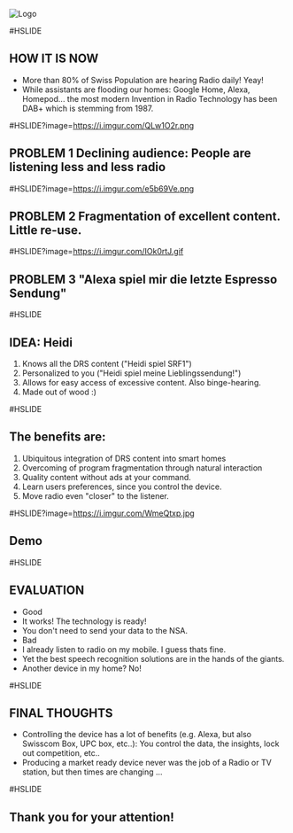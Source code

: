 
![Logo](https://i.imgur.com/Q763SFq.png "Lets shake things up in the radio world!")

#HSLIDE
## HOW IT IS NOW

- More than 80% of Swiss Population are hearing Radio daily! Yeay!
- While assistants are flooding our homes: Google Home, Alexa, Homepod... the most modern Invention in Radio Technology has been DAB+ which is stemming from 1987.

#HSLIDE?image=https://i.imgur.com/QLw1O2r.png
## PROBLEM 1 Declining audience: People are listening less and less radio

#HSLIDE?image=https://i.imgur.com/e5b69Ve.png
## PROBLEM 2 Fragmentation of excellent content. Little re-use.

#HSLIDE?image=https://i.imgur.com/IOk0rtJ.gif
## PROBLEM 3 "Alexa spiel mir die letzte Espresso Sendung"

#HSLIDE
## IDEA: Heidi

1. Knows all the DRS content ("Heidi spiel SRF1")
2. Personalized to you ("Heidi spiel meine Lieblingssendung!")
3. Allows for easy access of excessive content. Also binge-hearing.
3. Made out of wood :)

#HSLIDE
## The benefits are:

1. Ubiquitous integration of DRS content into smart homes
2. Overcoming of program fragmentation through natural interaction
3. Quality content without ads at your command.
4. Learn users preferences, since you control the device.
5. Move radio even "closer" to the listener.

#HSLIDE?image=https://i.imgur.com/WmeQtxp.jpg
## Demo

#HSLIDE
## EVALUATION

- Good
 - It works! The technology is ready!
 - You don't need to send your data to the NSA.
- Bad
 - I already listen to radio on my mobile. I guess thats fine.
 - Yet the best speech recognition solutions are in the hands of the giants.
 - Another device in my home? No!

#HSLIDE
## FINAL THOUGHTS

- Controlling the device has a lot of benefits (e.g. Alexa, but also Swisscom Box, UPC box, etc..): You control the data, the insights, lock out competition, etc..
- Producing a market ready device never was the job of a Radio or TV station, but then times are changing ...

#HSLIDE
## Thank you for your attention!
